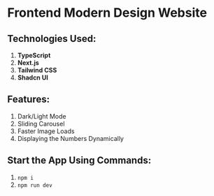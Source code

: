 # Frontend Modern Design Website

## Technologies Used:
1. **TypeScript**
2. **Next.js**
3. **Tailwind CSS**
4. **Shadcn UI**

## Features:
1. Dark/Light Mode
2. Sliding Carousel
3. Faster Image Loads
4. Displaying the Numbers Dynamically

## Start the App Using Commands:
1. `npm i`
2. `npm run dev`
